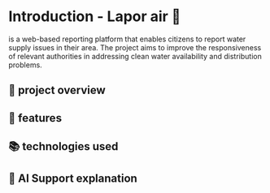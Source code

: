 # Introduction - Lapor air 🚀
 is a web-based reporting platform that enables citizens to report water supply issues in their area. The project aims to improve the responsiveness of relevant authorities in addressing clean water availability and distribution problems.
 
## 🎯 project overview

## 📌 features

## 📚 technologies used

## 📁 AI Support explanation
